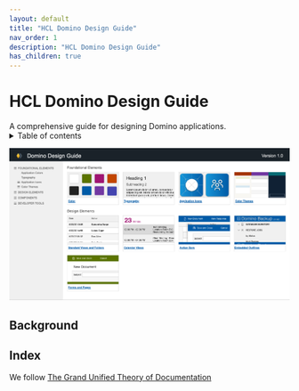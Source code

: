```yaml
---
layout: default
title: "HCL Domino Design Guide"
nav_order: 1
description: "HCL Domino Design Guide"
has_children: true
---
```

<h1>HCL Domino Design Guide</h1>
A comprehensive guide for designing Domino applications.

<details close markdown="block">
  <summary>
    Table of contents
  </summary>
  {: .text-delta }
1. TOC
{:toc}
</details>

![Screenshot Design Guide](assets/images/png/screenshot.png)


## Background

## Index
We follow [The Grand Unified Theory of Documentation](https://documentation.divio.com)
